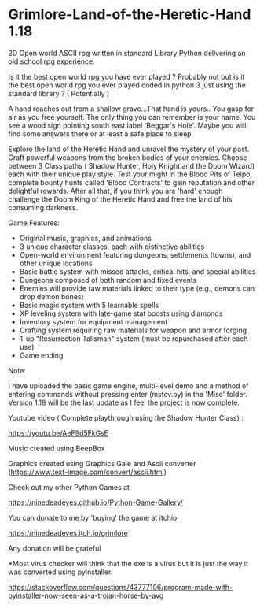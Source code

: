 # Grimlore-Land-of-the-Heretic-Hand 1.18
2D Open world ASCII rpg written in standard Library Python delivering an old school rpg experience. <br>

Is it the best open world rpg you have ever played ? Probably not but is it the best open world rpg you ever played coded in python 3 just using the standard library ? ( Potentially )  

A hand reaches out from a shallow grave...That hand is yours.. You gasp for air as you free yourself. The only thing you can remember is your name.
You see a wood sign pointing south east label 'Beggar's Hole'. Maybe you will find some answers there or at least a safe place to sleep <br>

Explore the land of the Heretic Hand and unravel the mystery of your past. Craft powerful weapons from the broken bodies of your enemies. Choose between 3 Class paths ( Shadow Hunter, Holy Knight and the Doom Wizard) each with their unique play style. Test your might in the Blood Pits of Telpo, complete bounty hunts called 'Blood Contracts' to gain reputation and other delightful rewards. After all that, if you think you are 'hard' enough challenge the Doom King of the Heretic Hand and free the land of his consuming darkness.

Game Features: <br>

* Original music, graphics, and animations <br>
* 3 unique character classes, each with distinctive abilities <br>
* Open-world environment featuring dungeons, settlements (towns), and other unique locations <br>
* Basic battle system with missed attacks, critical hits, and special abilities <br>
* Dungeons composed of both random and fixed events <br>
* Enemies will provide raw materials linked to their type (e.g., demons can drop demon bones) <br>
* Basic magic system with 5 learnable spells <br>
* XP leveling system with late-game stat boosts using diamonds <br>
* Inventory system for equipment management <br>
* Crafting system requiring raw materials for weapon and armor forging <br>
* 1-up "Resurrection Talisman" system (must be repurchased after each use) <br>
* Game ending <br>

Note:

I have uploaded the basic game engine, multi-level demo and a method of entering commands without pressing enter (mstcv.py) in the 'Misc' folder.
Version 1.18 will be the last update as I feel the project is now complete.  

Youtube video ( Complete playthrough using the Shadow Hunter Class)  : 

https://youtu.be/AeF9d5FkGsE

Music created using BeepBox 

Graphics created using Graphics Gale and Ascii converter (https://www.text-image.com/convert/ascii.html) 

Check out my other Python Games at 

https://ninedeadeyes.github.io/Python-Game-Gallery/

You can donate to me by 'buying' the game at itchio 

https://ninedeadeyes.itch.io/grimlore

Any donation will be grateful 

*Most virus checker will think that the exe is a virus but it is just the way it was converted using pyinstaller.

https://stackoverflow.com/questions/43777106/program-made-with-pyinstaller-now-seen-as-a-trojan-horse-by-avg
